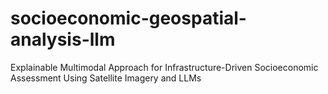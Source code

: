 # socioeconomic-geospatial-analysis-llm
Explainable Multimodal Approach for Infrastructure-Driven Socioeconomic Assessment Using Satellite Imagery and LLMs
